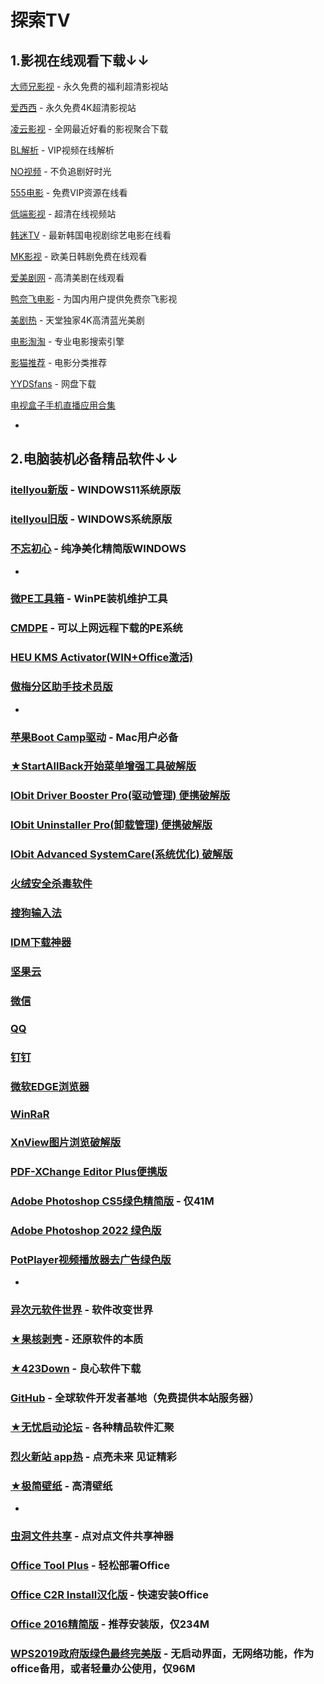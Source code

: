 # 探索TV

## 1.影视在线观看下载↓↓
[大师兄影视](https://tv.ci) - 永久免费的福利超清影视站

[爱西西](https://aixixi.vip) - 永久免费4K超清影视站

[凌云影视](https://www.lingyun.tv) - 全网最近好看的影视聚合下载

[BL解析](https://vip.bljiex.cc) - VIP视频在线解析

[NO视频](https://www.novipnoad.com) - 不负追剧好时光

[555电影](https://www.o8tv.com) - 免费VIP资源在线看

[低端影视](https://ddys.tv) - 超清在线视频站

[韩迷TV](https://www.hmtv.me) - 最新韩国电视剧综艺电影在线看

[MK影视](https://www.mkvdo.com) - 欧美日韩剧免费在线观看

[爱美剧网](https://www.mjw2020.com) - 高清美剧在线观看

[鸭奈飞电影](https://yanetflix.com) - 为国内用户提供免费奈飞影视

[美剧热](https://meijure.com) - 天堂独家4K高清蓝光美剧

[电影淘淘](https://www.dianyingtaotao.com) - 专业电影搜索引擎

[影猫推荐](https://www.mvcat.com) - 电影分类推荐

[YYDSfans](https://yyds.fans) - 网盘下载

[电视盒子手机直播应用合集](https://apphot.cc/27447.html)

-
## 2.电脑装机必备精品软件↓↓
### [itellyou新版](https://next.itellyou.cn) - WINDOWS11系统原版
### [itellyou旧版](https://msdn.itellyou.cn) - WINDOWS系统原版
### [不忘初心](https://www.pc521.net) - 纯净美化精简版WINDOWS
-
### [微PE工具箱](https://www.wepe.com.cn) - WinPE装机维护工具
### [CMDPE](http://www.cmdpe.com) - 可以上网远程下载的PE系统
### [HEU KMS Activator(WIN+Office激活)](https://www.ghxi.com/heukmsactivator.html)
### [傲梅分区助手技术员版](https://www.ghxi.com/aomeipartitionassistant.html)
-
### [苹果Boot Camp驱动](https://www.applex.net/pages/bootcamp) - Mac用户必备
### [★StartAllBack开始菜单增强工具破解版](https://www.ghxi.com/startallback.html)
### [IObit Driver Booster Pro(驱动管理) 便携破解版](https://www.ghxi.com/iobitdriverbooster.html)
### [IObit Uninstaller Pro(卸载管理) 便携破解版](https://www.ghxi.com/iobituninstaller.html)
### [IObit Advanced SystemCare(系统优化) 破解版](https://www.ghxi.com/advancedsystemcareultimate.html)
### [火绒安全杀毒软件](https://www.huorong.cn)
### [搜狗输入法](https://pinyin.sogou.com)
### [IDM下载神器](https://www.423down.com/575.html)
### [坚果云](https://www.jianguoyun.com)
### [微信](https://weixin.qq.com)
### [QQ](https://im.qq.com/download/index.shtml)
### [钉钉](https://www.dingtalk.com)
### [微软EDGE浏览器](https://www.microsoft.com/zh-cn/edge?r=1)
### [WinRaR](https://www.ghxi.com/pcwinrar.html)
### [XnView图片浏览破解版](https://www.ghxi.com/xnview.html)
### [PDF-XChange Editor Plus便携版](https://www.ghxi.com/pdfxchangeeditorplus.html)
### [Adobe Photoshop CS5绿色精简版](https://www.ghxi.com/pscs5green.html) - 仅41M
### [Adobe Photoshop 2022 绿色版](https://www.ghxi.com/ps2022green.html)
### [PotPlayer视频播放器去广告绿色版](https://www.423down.com/3050.html)
-
### [异次元软件世界](https://www.iplaysoft.com) - 软件改变世界
### [★果核剥壳](https://www.ghxi.com) - 还原软件的本质
### [★423Down](https://www.423down.com) - 良心软件下载
### [GitHub](https://github.com) - 全球软件开发者基地（免费提供本站服务器）
### [★无忧启动论坛](http://bbs.wuyou.net/forum.php) - 各种精品软件汇聚
### [烈火新站 app热](https://apphot.cc) - 点亮未来 见证精彩
### [★极简壁纸](https://bz.zzzmh.cn/index) - 高清壁纸
-
### [虫洞文件共享](https://www.wormholesoft.com) - 点对点文件共享神器
### [Office Tool Plus](https://otp.landian.vip/zh-cn) - 轻松部署Office
### [Office C2R Install汉化版](https://www.ghxi.com/officec2rins.html) - 快速安装Office
### [Office 2016精简版](https://www.ghxi.com/office4n1.html) - 推荐安装版，仅234M
### [WPS2019政府版绿色最终完美版](http://bbs.wuyou.net/forum.php?mod=viewthread&tid=426384&extra=) - 无启动界面，无网络功能，作为office备用，或者轻量办公使用，仅96M
